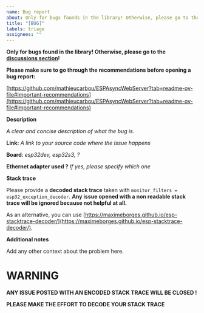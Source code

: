 ```yaml
---
name: Bug report
about: Only for bugs founds in the library! Otherwise, please go to the discussions section!
title: "[BUG]"
labels: triage
assignees: ""
---
```


**Only for bugs found in the library! Otherwise, please go to the [discussions section](https://github.com/mathieucarbou/ESPAsyncWebServer/discussions)!**

**Please make sure to go through the recommendations before opening a bug report:**

[https://github.com/mathieucarbou/ESPAsyncWebServer?tab=readme-ov-file#important-recommendations](https://github.com/mathieucarbou/ESPAsyncWebServer?tab=readme-ov-file#important-recommendations)

**Description**

_A clear and concise description of what the bug is._

**Link:** _A link to your source code where the issue happens_

**Board**: _esp32dev, esp32s3, ?_

**Ethernet adapter used ?** _If yes, please specify which one_

**Stack trace**

Please provide a **decoded stack trace** taken with `monitor_filters = esp32_exception_decoder`.
**Any issue opened with a non readable stack trace will be ignored because not helpful at all.**

As an alternative, you can use [https://maximeborges.github.io/esp-stacktrace-decoder/](https://maximeborges.github.io/esp-stacktrace-decoder/).

**Additional notes**

Add any other context about the problem here.

# WARNING

**ANY ISSUE POSTED WITH AN ENCODED STACK TRACE WILL BE CLOSED !**

**PLEASE MAKE THE EFFORT TO DECODE YOUR STACK TRACE**
